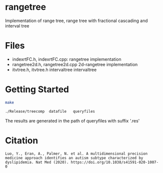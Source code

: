 # rangetree
Implementation of range tree, range tree with fractional cascading and interval tree

# Files
  - indexrtFC.h, indexrtFC.cpp:  rangetree implementation
  - rangetree2d.h, rangetree2d.cpp  2d-rangetree implementation
  - itvtree.h, itvtree.h  intervaltree intervaltree
  
# Getting Started  
 
  ```bash
  make
  
  ./Release/treecomp  datafile   queryfiles
  ```
  
  
  The results are generated in the path of queryfiles with suffix '.res'

# Citation
```
Luo, Y., Eran, A., Palmer, N. et al. A multidimensional precision medicine approach identifies an autism subtype characterized by dyslipidemia. Nat Med (2020). https://doi.org/10.1038/s41591-020-1007-0
```
